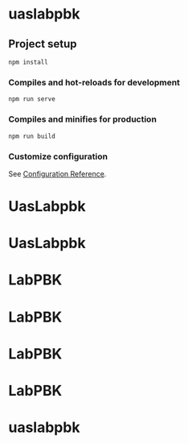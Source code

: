 # uaslabpbk

## Project setup
```
npm install
```

### Compiles and hot-reloads for development
```
npm run serve
```

### Compiles and minifies for production
```
npm run build
```

### Customize configuration
See [Configuration Reference](https://cli.vuejs.org/config/).
# UasLabpbk
# UasLabpbk
# LabPBK
# LabPBK
# LabPBK
# LabPBK
# uaslabpbk
